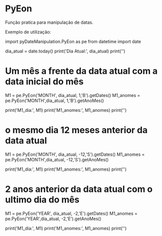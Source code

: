 # PyEon
Função pratica para manipulação de datas.

Exemplo de utilização:

import pyDateManipulation.PyEon as pe
from datetime import date 

dia_atual = date.today()
print('Dia Atual:', dia_atual)
print('')

# Um mês a frente da data atual com a data inicial do mês

M1 = pe.PyEon('MONTH', dia_atual, 1,'B').getDates()
M1_anomes = pe.PyEon('MONTH',dia_atual, 1,'B').getAnoMes()

print('M1_dia:', M1)
print('M1_anomes:', M1_anomes)
print('')


# o mesmo dia 12 meses anterior da data atual

M1 = pe.PyEon('MONTH', dia_atual, -12,'S').getDates()
M1_anomes = pe.PyEon('MONTH',dia_atual, -12,'S').getAnoMes()

print('M1_dia:', M1)
print('M1_anomes:', M1_anomes)
print('')

# 2 anos anterior da data atual com o ultimo dia do mês

M1 = pe.PyEon('YEAR', dia_atual, -2,'E').getDates()
M1_anomes = pe.PyEon('YEAR',dia_atual, -2,'E').getAnoMes()

print('M1_dia:', M1)
print('M1_anomes:', M1_anomes)
print('')

